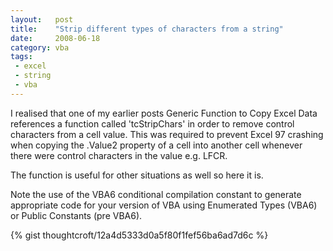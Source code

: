 ```yaml
---
layout:   post
title:    "Strip different types of characters from a string"
date:     2008-06-18
category: vba
tags:
 - excel
 - string
 - vba
---
```


I realised that one of my earlier posts Generic Function to Copy Excel
Data references a function called 'tcStripChars' in order to remove
control characters from a cell value. This was required to prevent Excel
97 crashing when copying the .Value2 property of a cell into another
cell whenever there were control characters in the value e.g. LFCR.

The function is useful for other situations as well so here it is.

Note the use of the VBA6 conditional compilation constant to
generate appropriate code for your version of VBA using Enumerated Types
(VBA6) or Public Constants (pre VBA6).

{% gist thoughtcroft/12a4d5333d0a5f80f1fef56ba6ad7d6c %}
